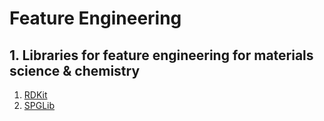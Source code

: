 # Feature Engineering

## 1. Libraries for feature engineering for materials science & chemistry

1. [RDKit](https://github.com/rdkit/rdkit)
2. [SPGLib](https://spglib.github.io/spglib/)
